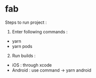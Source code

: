 # fab

Steps to run project :

1. Enter following commands : 
- yarn
- yarn pods

2. Run builds :
- iOS : through xcode
- Android : use command -> yarn android
